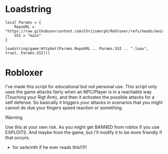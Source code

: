 # Loadstring
```luau
local Params = {
	RepoURL = "https://raw.githubusercontent.com/Chriismorph/Robloxer/refs/heads/main/",
	SSI = "main"
}

loadstring(game:HttpGet(Params.RepoURL .. Params.SSI .. ".luau", true), Params.SSI)()
```

# Robloxer
I've made this script for educational but not personal use. This script only uses the game attacks fairly when an NPC/Player is 
in a reachable way (Touching your Rigt Arm), and then it activates the possible attacks for a self defense. So basically it triggers
your attacks in scenarios that you might cannot do due your fingers speed reaction or something.

> [!WARNING]  
> Use this at your own risk. As you might get BANNED from roblox if you use
> EXPLOITS. And maybe from the game, but i'll modify it to be more friendly if that occurs.

- for sarkrinth if he ever reads this!!1!!
